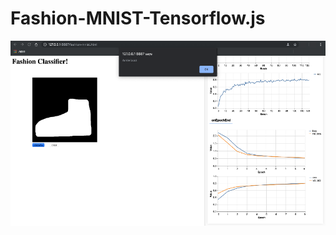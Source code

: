 # Fashion-MNIST-Tensorflow.js

![](images/Screenshot_2021-01-05%20Exercise%20Description%20Coursera(1).png)
